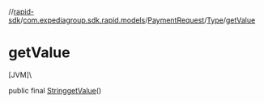//[rapid-sdk](../../../../index.md)/[com.expediagroup.sdk.rapid.models](../../index.md)/[PaymentRequest](../index.md)/[Type](index.md)/[getValue](get-value.md)

# getValue

[JVM]\

public final [String](https://docs.oracle.com/javase/8/docs/api/java/lang/String.html)[getValue](get-value.md)()
